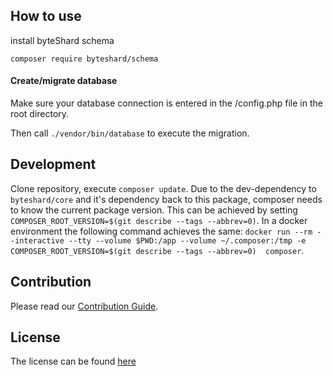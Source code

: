 ## How to use

install byteShard schema

`composer require byteshard/schema`

#### Create/migrate database
Make sure your database connection is entered in the /config.php file in the root directory.

Then call `./vendor/bin/database` to execute the migration.


## Development

Clone repository, execute `composer update`. Due to the dev-dependency to `byteshard/core` and it's dependency back to this package, composer needs to know the current package version. This can be achieved by setting `COMPOSER_ROOT_VERSION=$(git describe --tags --abbrev=0)`. In a docker environment the following command achieves the same: `docker run --rm --interactive --tty --volume $PWD:/app --volume ~/.composer:/tmp -e COMPOSER_ROOT_VERSION=$(git describe --tags --abbrev=0)  composer`.


## Contribution

Please read our [Contribution Guide](CONTRIBUTE.md).

## License

The license can be found [here](LICENSE)